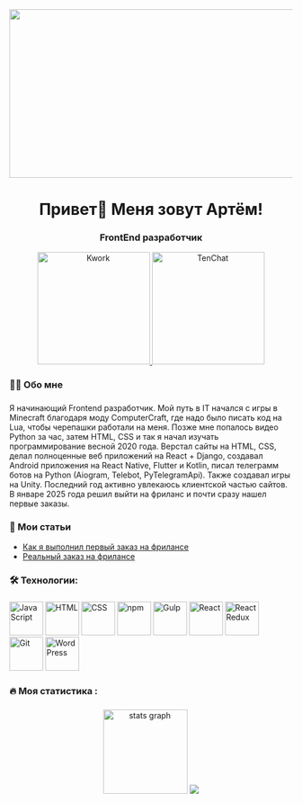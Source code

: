 
<div id="header" align="center">
  <img width="600" height="300" src="https://i.ibb.co/WNpRLktQ/eeb94f0dbbc9fb6d72c5706f1f874498.png">
  <h1>Привет👋 Меня зовут Артём!</h1>
  <h3>FrontEnd разработчик</h3>
</div>

<div id="socials" align="center">
  <a href="https://kwork.ru/user/sweetconsole" target="_black">
    <img src="https://i.ibb.co/LDBVGYFJ/scale-1200.png" alt="Kwork" width="200">
  </a>
  <a href="https://tenchat.ru/sweetconsole" target="_black">
    <img src="https://i.ibb.co/tp4FrdJd/b-62ec40f3d8246.jpg" alt="TenChat" width="200">
  </a>
</div>

<h3 align="left">👩‍💻  Обо мне</h3>

###

<p align="left">Я начинающий Frontend разработчик. Мой путь в IT начался с игры в Minecraft благодаря моду ComputerCraft, где надо было писать код на Lua, чтобы черепашки работали на меня. Позже мне попалось видео Python за час, затем HTML, CSS и так я начал изучать программирование весной 2020 года. Верстал сайты на HTML, CSS, делал полноценные веб приложений на React + Django, создавал Android приложения на React Native, Flutter и Kotlin, писал телеграмм ботов на Python (Aiogram, Telebot, PyTelegramApi). Также создавал игры на Unity. Последний год активно увлекаюсь клиентской частью сайтов. В январе 2025 года решил выйти на фриланс и почти сразу нашел первые заказы.</p>

###
<h3 align="left">📕 Мои статьи</h3>

- [Как я выполнил первый заказ на фрилансе](https://tenchat.ru/media/3027986-kak-ya-vypolnil-perviy-zakaz-na-frilanse)
- [Реальный заказ на фрилансе](https://tenchat.ru/media/3031109-realniy-zakaz-na-frilanse)

<h3 align="left">🛠 Технологии:</h3>

###

<div id="steck" align="left">
  <img src="https://cdn.jsdelivr.net/gh/devicons/devicon@latest/icons/javascript/javascript-original.svg" width="60" height="60" alt="JavaScript" />   
  <img src="https://cdn.jsdelivr.net/gh/devicons/devicon@latest/icons/html5/html5-original.svg" width="60" height="60" alt="HTML" />
  <img src="https://cdn.jsdelivr.net/gh/devicons/devicon@latest/icons/css3/css3-original.svg" width="60" height="60" alt="CSS" />
  <img src="https://cdn.jsdelivr.net/gh/devicons/devicon@latest/icons/npm/npm-original-wordmark.svg" width="60" height="60" alt="npm" />
  <img src="https://cdn.jsdelivr.net/gh/devicons/devicon@latest/icons/gulp/gulp-plain.svg" width="60" height="60" alt="Gulp" />
  <img src="https://cdn.jsdelivr.net/gh/devicons/devicon@latest/icons/react/react-original.svg" width="60" height="60" alt="React" />
  <img src="https://cdn.jsdelivr.net/gh/devicons/devicon@latest/icons/redux/redux-original.svg" width="60" height="60" alt="React Redux" />
  <img src="https://cdn.jsdelivr.net/gh/devicons/devicon@latest/icons/git/git-original.svg" width="60" height="60" alt="Git" />
  <img src="https://cdn.jsdelivr.net/gh/devicons/devicon@latest/icons/wordpress/wordpress-plain.svg" width="60" height="60" alt="WordPress" />
</div>

<h3 align="left">🔥   Моя статистика :</h3>

###

<div align="center">
  <img src="https://github-readme-stats.vercel.app/api?username=sweetconsole&hide_title=false&hide_rank=false&show_icons=true&include_all_commits=true&count_private=true&disable_animations=false&theme=dracula&locale=en&hide_border=false&order=1" height="150" alt="stats graph"  />
  <img src="https://github-readme-stats.vercel.app/api/top-langs/?username=anuraghazra&layout=compact" />
</div>
